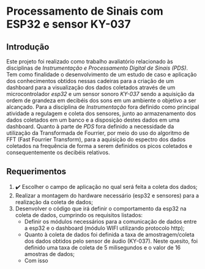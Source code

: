 # Processamento de Sinais com ESP32 e sensor KY-037

## Introdução

Este projeto foi realizado como trabalho avaliatório relacionado às disciplinas de _Instrumentação e Processamento Digital de Sinais (PDS)_. Tem como finalidade o desenvolvimento de um estudo de caso e aplicação dos conhecimentos obtidos nessas cadeiras para a criação de um dashboard para a visualização dos dados coletados através de um microcontrolador _esp32_ e um sensor sonoro _KY-037_ sendo a aquisição da ordem de grandeza em decibéis dos sons em um ambiente o objetivo a ser alcançado. Para a disciplina de _Instrumentação_ fora definido como principal atividade a regulagem e coleta dos sensores, junto ao armazenamento dos dados coletados em um banco e a disposição destes dados em uma dashboard. Quanto à parte de _PDS_ fora definido a necessidade da utilização da Transformada de Fourrier, por meio do uso do algoritmo de FFT (Fast Fourrier Transform), para a aquisição do espectro dos dados coletados na frequência de forma a serem definidos os picos coletados e consequentemente os decibéis relativos.

## Requerimentos

1. :heavy_check_mark: Escolher o campo de aplicação no qual será feita a coleta dos dados;
2. Realizar a montagem do hardware necessário (esp32 e sensores) para a realização da coleta de dados;
3. Desenvolver o código que irá definir o comportamento da esp32 na coleta de dados, cumprindo os requisitos listados:
   * Definir os módulos necessários para a comunicação de dados entre a esp32 e o dashboard (módulo WIFI utilizando protocolo http);
   * Quanto à coleta de dados foi definida a taxa de amostragem/coleta dos dados obtidos pelo sensor de áudio (KY-037). Neste quesito, foi definido uma taxa de coleta de 5 milisegundos e o valor de 16 amostras de dados;
   * Com isso
